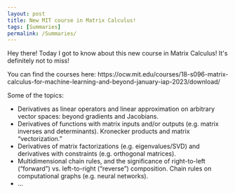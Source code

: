```yaml
---
layout: post
title: New MIT course in Matrix Calculus!
tags: [Summaries]
permalink: /Summaries/
---
```


<p>Hey there! Today I got to know about this new course in Matrix Calculus! It's definitely not to miss!</p>
<p>You can find the courses here: https://ocw.mit.edu/courses/18-s096-matrix-calculus-for-machine-learning-and-beyond-january-iap-2023/download/ </p>
<p>Some of the topics:</p>
<ul>
  <li>Derivatives as linear operators and linear approximation on arbitrary vector spaces: beyond gradients and Jacobians.</li>
  <li>Derivatives of functions with matrix inputs and/or outputs (e.g. matrix inverses and determinants). Kronecker products and matrix “vectorization.”</li>
  <li>Derivatives of matrix factorizations (e.g. eigenvalues/SVD) and derivatives with constraints (e.g. orthogonal matrices).</li>
  <li>Multidimensional chain rules, and the significance of right-to-left (“forward”) vs. left-to-right (“reverse”) composition. Chain rules on computational graphs (e.g. neural networks).</li>
  <li>...</li>
</ul>
